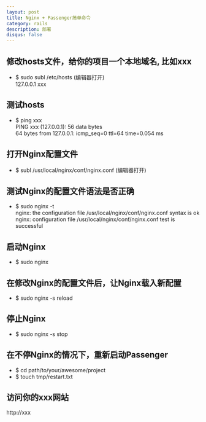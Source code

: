 ```yaml
---
layout: post
title: Nginx + Passenger简单命令
category: rails
description: 部署
disqus: false
---
```


## 修改hosts文件，给你的项目一个本地域名, 比如xxx    
* $ sudo subl /etc/hosts (编辑器打开)   
127.0.0.1 xxx    


## 测试hosts   
* $ ping xxx   
PING xxx (127.0.0.1): 56 data bytes     
64 bytes from 127.0.0.1: icmp_seq=0 ttl=64 time=0.054 ms    


## 打开Nginx配置文件   
* $ subl /usr/local/nginx/conf/nginx.conf (编辑器打开)    


## 测试Nginx的配置文件语法是否正确   
* $ sudo nginx -t   
nginx: the configuration file /usr/local/nginx/conf/nginx.conf syntax is ok   
nginx: configuration file /usr/local/nginx/conf/nginx.conf test is successful   


## 启动Nginx   
* $ sudo nginx   


## 在修改Nginx的配置文件后，让Nginx载入新配置   
* $ sudo nginx -s reload   


## 停止Nginx   
* $ sudo nginx -s stop   


## 在不停Nginx的情况下，重新启动Passenger   
* $ cd path/to/your/awesome/project   
* $ touch tmp/restart.txt   


## 访问你的xxx网站      
http://xxx   


